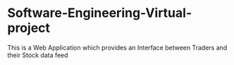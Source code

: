 # Software-Engineering-Virtual-project
This is a Web Application which provides an Interface between Traders and their Stock data feed 
